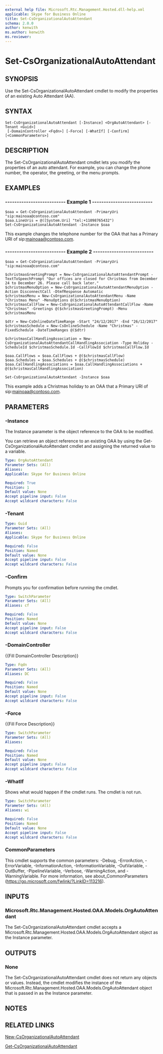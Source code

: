 ```yaml
---
external help file: Microsoft.Rtc.Management.Hosted.dll-help.xml
applicable: Skype for Business Online
title: Set-CsOrganizationalAutoAttendant
schema: 2.0.0
author: kenwith
ms.author: kenwith
ms.reviewer:
---
```


# Set-CsOrganizationalAutoAttendant

## SYNOPSIS
Use the Set-CsOrganizationalAutoAttendant cmdlet to modify the properties of an existing Auto Attendant (AA).

## SYNTAX

```
Set-CsOrganizationalAutoAttendant [-Instance] <OrgAutoAttendant> [-Tenant <Guid>]
 [-DomainController <Fqdn>] [-Force] [-WhatIf] [-Confirm] [<CommonParameters>]
```

## DESCRIPTION
The Set-CsOrganizationalAutoAttendant cmdlet lets you modify the properties of an auto attendant. For example, you can change the phone number, the operator, the greeting, or the menu prompts.


## EXAMPLES

### -------------------------- Example 1 --------------------------
```
$oaa = Get-CsOrganizationalAutoAttendant -PrimaryUri "sip:mainoaa@contoso.com"
$oaa.LineUris = @([System.Uri] "tel:+11098765432")
Set-CsOrganizationalAutoAttendant -Instance $oaa
```

This example changes the telephone number for the OAA that has a Primary URI of sip:mainoaa@contoso.com.

### -------------------------- Example 2 --------------------------
```
$oaa = Get-CsOrganizationalAutoAttendant -PrimaryUri "sip:mainoaa@contoso.com"

$christmasGreetingPrompt = New-CsOrganizationalAutoAttendantPrompt -TextToSpeechPrompt "Our offices are closed for Christmas from December 24 to December 26. Please call back later."
$christmasMenuOption = New-CsOrganizationalAutoAttendantMenuOption -Action DisconnectCall -DtmfResponse Automatic 
$christmasMenu = New-CsOrganizationalAutoAttendantMenu -Name "Christmas Menu" -MenuOptions @($christmasMenuOption)
$christmasCallFlow = New-CsOrganizationalAutoAttendantCallFlow -Name "Christmas" -Greetings @($christmasGreetingPrompt) -Menu $christmasMenu

$dtr = New-CsOnlineDateTimeRange -Start "24/12/2017" -End "26/12/2017"
$christmasSchedule = New-CsOnlineSchedule -Name "Christmas" -FixedSchedule -DateTimeRanges @($dtr)

$christmasCallHandlingAssociation = New-CsOrganizationalAutoAttendantCallHandlingAssociation -Type Holiday -ScheduleId $christmasSchedule.Id -CallFlowId $christmasCallFlow.Id

$oaa.CallFlows = $oaa.CallFlows + @($christmasCallFlow)
$oaa.Schedules = $oaa.Schedules + @($christmasSchedule)
$oaa.CallHandlingAssociations = $oaa.CallHandlingAssociations + @($christmasCallHandlingAssociation)

Set-CsOrganizationalAutoAttendant -Instance $oaa
```

This example adds a Christmas holiday to an OAA that a Primary URI of sip:mainoaa@contoso.com.

## PARAMETERS

### -Instance
The Instance parameter is the object reference to the OAA to be modified. 

You can retrieve an object reference to an existing OAA by using the Get-CsOrganizationalAutoAttendant cmdlet and assigning the returned value to a variable.

```yaml
Type: OrgAutoAttendant
Parameter Sets: (All)
Aliases: 
Applicable: Skype for Business Online

Required: True
Position: 1
Default value: None
Accept pipeline input: False
Accept wildcard characters: False
```

### -Tenant

```yaml
Type: Guid
Parameter Sets: (All)
Aliases: 
Applicable: Skype for Business Online

Required: False
Position: Named
Default value: None
Accept pipeline input: False
Accept wildcard characters: False
```

### -Confirm
Prompts you for confirmation before running the cmdlet.

```yaml
Type: SwitchParameter
Parameter Sets: (All)
Aliases: cf

Required: False
Position: Named
Default value: None
Accept pipeline input: False
Accept wildcard characters: False
```

### -DomainController
{{Fill DomainController Description}}

```yaml
Type: Fqdn
Parameter Sets: (All)
Aliases: DC

Required: False
Position: Named
Default value: None
Accept pipeline input: False
Accept wildcard characters: False
```

### -Force
{{Fill Force Description}}

```yaml
Type: SwitchParameter
Parameter Sets: (All)
Aliases:

Required: False
Position: Named
Default value: None
Accept pipeline input: False
Accept wildcard characters: False
```

### -WhatIf
Shows what would happen if the cmdlet runs.
The cmdlet is not run.

```yaml
Type: SwitchParameter
Parameter Sets: (All)
Aliases: wi

Required: False
Position: Named
Default value: None
Accept pipeline input: False
Accept wildcard characters: False
```

### CommonParameters
This cmdlet supports the common parameters: -Debug, -ErrorAction, -ErrorVariable, -InformationAction, -InformationVariable, -OutVariable, -OutBuffer, -PipelineVariable, -Verbose, -WarningAction, and -WarningVariable. For more information, see about_CommonParameters (https://go.microsoft.com/fwlink/?LinkID=113216).

## INPUTS

### Microsoft.Rtc.Management.Hosted.OAA.Models.OrgAutoAttendant
The Set-CsOrganizationalAutoAttendant cmdlet accepts a Microsoft.Rtc.Management.Hosted.OAA.Models.OrgAutoAttendant object as the Instance parameter.


## OUTPUTS

### None
The Set-CsOrganizationalAutoAttendant cmdlet does not return any objects or values. Instead, the cmdlet modifies the instance of the Microsoft.Rtc.Management.Hosted.OAA.Models.OrgAutoAttendant object that is passed in as the Instance parameter.


## NOTES

## RELATED LINKS

[New-CsOrganizationalAutoAttendant](New-CsOrganizationalAutoAttendant.md)

[Get-CsOrganizationalAutoAttendant](Get-CsOrganizationalAutoAttendant.md)

